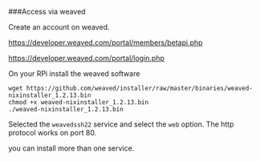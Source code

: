 
###Access via weaved

Create an account on weaved.

https://developer.weaved.com/portal/members/betapi.php

https://developer.weaved.com/portal/login.php

On your RPi install the weaved software

    wget https://github.com/weaved/installer/raw/master/binaries/weaved-nixinstaller_1.2.13.bin
    chmod +x weaved-nixinstaller_1.2.13.bin
    ./weaved-nixinstaller_1.2.13.bin

Selected the `weavedssh22` service and select the `web` option. The http protocol works on port 80.

you can install more than one service.






